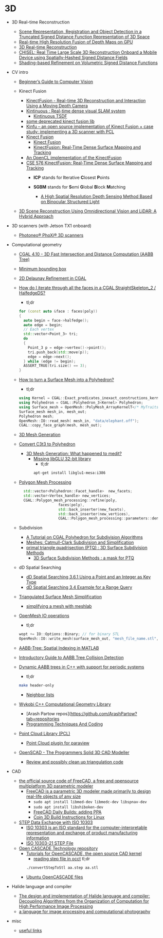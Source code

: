 # 3D
+ 3D Real-time Reconstruction
    + [Scene Representation, Registration and Object Detection in a Truncated Signed Distance Function Representation of 3D Space](http://oru.diva-portal.org/smash/get/diva2:548296/FULLTEXT01.pdf)
    + [Real-time High Resolution Fusion of Depth Maps on GPU](https://arxiv.org/pdf/1311.7194.pdf)
    + [3D Real-time Reconstruction](http://www.cs.nyu.edu/courses/fall12/CSCI-GA.2945-001/dl/jiakai-report.pdf)
    + [CHISEL: Real Time Large Scale 3D Reconstruction Onboard a Mobile Device using Spatially-Hashed Signed Distance Fields](http://www.roboticsproceedings.org/rss11/p40.pdf)
    + [Shading-based Refinement on Volumetric Signed Distance Functions](https://people.mpi-inf.mpg.de/~mzollhoef/Papers/SG2015_VSBR/paper.pdf)
+ CV intro
    + [Beginner’s Guide to Computer Vision](https://medium.com/@Connectedreams/beginners-guide-to-computer-vision-23606224b720#.v02rizn8n)
    + Kinect Fusion
        + [KinectFusion - Real-time 3D Reconstruction and Interaction Using a Moving Depth Camera](https://gaming.youtube.com/watch?v=bRgEdqDiOuQ&list=FLvzMPGJDqtZolEpuH0r3Fcw)
        + [Kintinuous : Real-time dense visual SLAM system](https://github.com/mp3guy/Kintinuous)
            + [Kintinuous TSDF](https://github.com/mp3guy/Kintinuous/blob/master/src/frontend/TSDFVolume.cpp)
        + [some deprecated kinect fusion lib](https://github.com/GerhardR/kfusion)
        + [Kinfu – an open source implementation of Kinect Fusion + case study: implementing a 3D scanner with PCL](https://homes.di.unimi.it/borghese/Teaching/IntelligentSystems/Documents/PirovanoMichele-VisualReconstructionReport.pdf)
        + [Kinect Fusion](https://github.com/lenary/robotics)
            + [Kinect Fusion](https://github.com/lenary/robotics/wiki)
            + [KinectFusion: Real-Time Dense Surface Mapping and Tracking](https://www.microsoft.com/en-us/research/wp-content/uploads/2016/02/ismar2011.pdf)
        + [An OpenCL implementation of the KinectFusion](https://github.com/achansavang/MiroirFusion)
        + [CSE 576 KinectFusion: Real-Time Dense Surface Mapping and Tracking](https://courses.cs.washington.edu/courses/cse576/13sp/lectures/ISMAR_lecture.pdf)
            + **ICP** stands for **I**terative **C**losest **P**oints

            + **SGBM** stands for **S**emi **G**lobal **B**lock **M**atching
                + [A High Spatial Resolution Depth Sensing Method
Based on Binocular Structured Light](file:///home/alsam/Downloads/sensors-17-00805.pdf)

    + [3D Scene Reconstruction Using Omnidirectional Vision and LiDAR: A Hybrid Approach](http://www.mdpi.com/1424-8220/16/11/1923)

+ 3D scanners (with Jetson TX1 onboard)
    + [Photoneo® PhoXi® 3D scanners](http://www.photoneo.com/product-showcase/phoxi_3d_scanners/)

+ Computational geometry
    + [CGAL 4.10 - 3D Fast Intersection and Distance Computation (AABB Tree)](https://doc.cgal.org/latest/AABB_tree/index.html)
    + [Minimum bounding box](https://en.wikipedia.org/wiki/Minimum_bounding_box)
    + [2D Delaunay Refinement in CGAL](https://team.inria.fr/titane/files/2014/03/cgal-meshes.pdf)
    + [How do I iterate through all the faces in a CGAL StraightSkeleton_2 / HalfedgeDS?](https://stackoverflow.com/questions/28642567/how-do-i-iterate-through-all-the-faces-in-a-cgal-straightskeleton-2-halfedgeds)
      + tl;dr
      ```c++
      for (const auto &face : faces(poly))
      {
        auto begin = face->halfedge();
        auto edge = begin;
        // Each vertex
        std::vector<Point_3> tri;
        do
        {
          Point_3 p = edge->vertex()->point();
          tri.push_back(std::move(p));
          edge = edge->next();
        } while (edge != begin);
        ASSERT_TRUE(tri.size() == 3);
      }
      ```
    + [How to turn a Surface Mesh into a Polyhedron?](https://stackoverflow.com/questions/43557498/how-to-turn-a-surface-mesh-into-a-polyhedron/43571060)
        + tl;dr
        ```c++
        using Kernel = CGAL::Exact_predicates_inexact_constructions_kernel Kernel;
        using Polyhedron = CGAL::Polyhedron_3<Kernel> Polyhedron;
        using Surface_mesh = OpenMesh::PolyMesh_ArrayKernelT</* MyTraits*/> Surface_mesh;
        Surface_mesh mesh_in, mesh_out;
        Polyhedron mesh;
        OpenMesh::IO::read_mesh( mesh_in, "data/elephant.off");
        CGAL::copy_face_graph(mesh, mesh_out);
        ```
    + [3D Mesh Generation](https://doc.cgal.org/latest/Mesh_3/index.html)
    + [Convert C3t3 to Polyhedron](http://cgal-discuss.949826.n4.nabble.com/Convert-C3t3-to-Polyhedron-td4467182.html)
        + [3D Mesh Generation: What happened to medit?](http://cgal-discuss.949826.n4.nabble.com/3D-Mesh-Generation-What-happened-to-medit-td4662290.html)
            + [Missing libGLU 32-bit library](https://www.codeweavers.com/support/wiki/Diag/MissingLibGlu)
                + tl;dr
                ```sh
                apt-get install libglu1-mesa:i386
                ```
    + [Polygon Mesh Processing](https://doc.cgal.org/latest/Polygon_mesh_processing/index.html)
      ```c++
        std::vector<Polyhedron::Facet_handle>  new_facets;
        std::vector<Vertex_handle> new_vertices;
        CGAL::Polygon_mesh_processing::refine(poly,
                        faces(poly),
                        std::back_inserter(new_facets),
                        std::back_inserter(new_vertices),
                        CGAL::Polygon_mesh_processing::parameters::density_control_factor(2.));
      ```

    + Subdivision
        + [A Tutorial on CGAL Polyhedron for Subdivision Algorithms](https://pdfs.semanticscholar.org/a0f8/05bbd8a7cad220e960e2bab3bead7b13ff11.pdf)
        + [Meshes: Catmull-Clark Subdivision and Simplification](http://pages.cs.wisc.edu/~aderhold/cs838/Report.pdf)
        + [primal triangle quadrisection (PTQ) : 3D Surface Subdivision Methods](https://doc.cgal.org/latest/Subdivision_method_3/index.html)
            + [3D Surface Subdivision Methods : a mask for PTQ](https://doc.cgal.org/latest/Subdivision_method_3/classCGAL_1_1Loop__mask__3.html)
    + dD Spatial Searching
        + [dD Spatial Searching 3.6.1 Using a Point and an Integer as Key Type](https://doc.cgal.org/latest/Spatial_searching/index.html#Subsection_61.3.6)
        + [dD Spatial Searching 3.4 Example for a Range Query](https://doc.cgal.org/latest/Spatial_searching/index.html#Spatial_searchingExampleforaRangeQuery)
    + [Triangulated Surface Mesh Simplification](https://doc.cgal.org/latest/Surface_mesh_simplification/index.html)
        + [simplifying a mesh with meshlab](https://www.youtube.com/watch?v=w_r-cT2jngk)
    + [OpenMesh IO operations](http://www.openmesh.org/Documentation/OpenMesh-2.0-Documentation/tutorial_08.html)
        +  tl;dr
        ```c++
        wopt += IO::Options::Binary; // for binary STL
        OpenMesh::IO::write_mesh(surface_mesh_out, "mesh_file_name.stl", wopt);
        ```
    + [AABB-Tree: Spatial Indexing in MATLAB](https://github.com/dengwirda/aabb-tree)
    + [Introductory Guide to AABB Tree Collision Detection](http://www.azurefromthetrenches.com/introductory-guide-to-aabb-tree-collision-detection/)
    + [Dynamic AABB trees in C++ with support for periodic systems](https://github.com/lohedges/aabbcc)
      + tl;dr
      ```sh
      make header-only
      ```
        + [Neighbor lists](http://hoomd-blue.readthedocs.io/en/stable/nlist.html)
    + [Wykobi C++ Computational Geometry Library](https://github.com/ArashPartow/wykobi)
        + [Arash Partow repos](https://github.com/ArashPartow?tab=repositories
        + [Programming Techniques And Coding](http://www.partow.net/programming/index.html)

    + [Point Cloud Library (PCL)](https://github.com/PointCloudLibrary/pcl)
        + [Point Cloud plugin for paraview](https://www.paraview.org/lidar/)

    + [OpenSCAD - The Programmers Solid 3D CAD Modeller](https://github.com/openscad/openscad)
        + [Review and possibly clean up triangulation code](https://github.com/openscad/openscad/issues/414)

+ CAD
    + [the official source code of FreeCAD, a free and opensource multiplatform 3D parametric modeler](https://github.com/FreeCAD/FreeCAD)
        + [FreeCAD is a parametric 3D modeler made primarily to design real-life objects of any size](https://www.freecadweb.org/)
            + `sudo apt install libmed-dev libmedc-dev libspnav-dev`
            + `sudo apt install libshiboken-dev`
            + [FreeCAD Daily Builds: adding PPA](https://launchpad.net/~freecad-maintainers/+archive/ubuntu/freecad-daily)
            + [Coin 3D Build Instructions for Linux](https://sourceforge.net/p/coin3d/wiki/Coin3D_Build_Instructions_For_Linux/)
    + [STEP Data Exchange with ISO 10303](http://stepcode.github.io/)
        + [ISO 10303 is an ISO standard for the computer-interpretable representation and exchange of product manufacturing information](https://en.wikipedia.org/w/index.php?title=ISO_10303)
        + [ISO 10303-21 STEP File](https://en.wikipedia.org/wiki/ISO_10303-21)
    + [Open CASCADE Technology repository](http://git.dev.opencascade.org/gitweb/?p=occt.git)
        + [Tutorials for OpenCASCADE, the open source CAD kernel](https://github.com/lvk88/OccTutorial)
            + [reading step file in occt](https://www.opencascade.com/content/reading-step-file-occt)
            tl;dr
            ```sh
            ./convertStepToStl aa.step aa.stl
            ```
        + [Ubuntu OpenCASCADE files](https://packages.ubuntu.com/source/trusty/oce)


+ Halide language and compiler
    + [The design and implementation of Halide language and compiler: Decoupling Algorithms from the Organization of Computation for High Performance Image Processing](http://people.csail.mit.edu/jrk/jrkthesis.pdf)
    + [a language for image processing and computational photography](https://github.com/halide/Halide)

 + misc
    + [useful links](https://github.com/adrelino?tab=stars)
